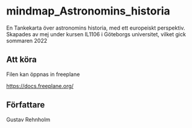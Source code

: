 # mindmap_Astronomins_historia
En Tankekarta över astronomins historia, med ett europeiskt perspektiv. Skapades av mej under kursen IL1106 i Göteborgs universitet, vilket gick sommaren 2022

## Att köra
Filen kan öppnas in freeplane

https://docs.freeplane.org/

## Författare
Gustav Rehnholm
